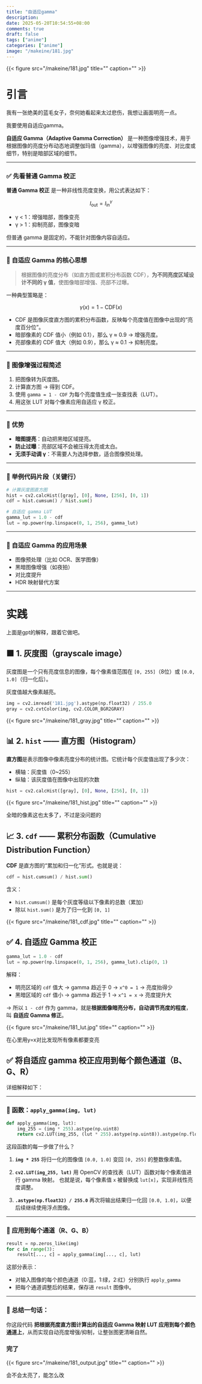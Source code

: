 ```yaml
---
title: "自适应gamma"
description: 
date: 2025-05-20T10:54:55+08:00
comments: true
draft: false
tags: ["anime"]
categories: ["anime"]
image: "/makeine/181.jpg"
---
```

{{< figure src="/makeine/181.jpg" title="" caption="" >}}

# 引言

我有一张绝美的蓝毛女子，奈何她看起来太过悲伤，我想让画面明亮一点。

我要使用自适应gamma。

**自适应 Gamma（Adaptive Gamma Correction）** 是一种图像增强技术，用于根据图像的亮度分布动态地调整伽玛值（gamma），以增强图像的亮度、对比度或细节，特别是暗部区域的细节。

---

### ✅ 先看普通 Gamma 校正

**普通 Gamma 校正** 是一种非线性亮度变换，用公式表达如下：

$$
I_{\text{out}} = I_{\text{in}}^{\gamma}
$$

* γ < 1：增强暗部，图像变亮
* γ > 1：抑制亮部，图像变暗

但普通 gamma 是固定的，不能针对图像内容自适应。

---

### 🧠 自适应 Gamma 的核心思想

> 根据图像的亮度分布（如直方图或累积分布函数 CDF），**为不同亮度区域设计不同的 γ 值**，使图像暗部增强、亮部不过曝。

一种典型策略是：

$$
\gamma(x) = 1 - \text{CDF}(x)
$$

* CDF 是图像灰度直方图的累积分布函数，反映每个亮度值在图像中出现的“亮度百分位”。
* 暗部像素的 CDF 值小（例如 0.1），那么 γ ≈ 0.9 → 增强亮度。
* 亮部像素的 CDF 值大（例如 0.9），那么 γ ≈ 0.1 → 抑制亮度。

---

### 🔬 图像增强过程简述

1. 把图像转为灰度图。
2. 计算直方图 → 得到 CDF。
3. 使用 `gamma = 1 - CDF` 为每个亮度值生成一张查找表（LUT）。
4. 用这张 LUT 对每个像素应用自适应 γ 校正。

---

### 🎯 优势

* **暗图提亮**：自动把黑暗区域提亮。
* **防止过曝**：亮部区域不会被压得太亮或太白。
* **无须手动调 γ**：不需要人为选择参数，适合图像预处理。

---

### 📌 举例代码片段（关键行）

```python
# 计算灰度图直方图
hist = cv2.calcHist([gray], [0], None, [256], [0, 1])
cdf = hist.cumsum() / hist.sum()

# 自适应 gamma LUT
gamma_lut = 1.0 - cdf
lut = np.power(np.linspace(0, 1, 256), gamma_lut)
```

---

### 🧩 自适应 Gamma 的应用场景

* 图像预处理（比如 OCR、医学图像）
* 黑暗图像增强（如夜拍）
* 对比度提升
* HDR 映射替代方案

---

# 实践
上面是gpt的解释，跟着它做吧。

## 🟫 1. 灰度图（grayscale image）

灰度图是一个只有亮度信息的图像，每个像素值范围在 `[0, 255]`（8位）或 `[0.0, 1.0]`（归一化后）。

灰度值越大像素越亮。

```python
img = cv2.imread('181.jpg').astype(np.float32) / 255.0
gray = cv2.cvtColor(img, cv2.COLOR_BGR2GRAY)
```

{{< figure src="/makeine/181_gray.jpg" title="" caption="" >}}

## 📊 2. `hist` —— 直方图（Histogram）

**直方图**是表示图像中像素亮度分布的统计图。它统计每个灰度值出现了多少次：

* 横轴：灰度值（0\~255）
* 纵轴：该灰度值在图像中出现的次数

```python
hist = cv2.calcHist([gray], [0], None, [256], [0, 1])
```

{{< figure src="/makeine/181_hist.jpg" title="" caption="" >}}

全暗的像素这也太多了，不过是没问题的

## 📈 3. `cdf` —— 累积分布函数（Cumulative Distribution Function）

**CDF** 是直方图的“累加和归一化”形式。也就是说：

```python
cdf = hist.cumsum() / hist.sum()
```

含义：

* `hist.cumsum()` 是每个灰度等级以下像素的总数（累加）
* 除以 `hist.sum()` 是为了归一化到 `[0, 1]`

{{< figure src="/makeine/181_cdf.jpg" title="" caption="" >}}

## ✅ 4. **自适应 Gamma 校正**

```python
gamma_lut = 1.0 - cdf
lut = np.power(np.linspace(0, 1, 256), gamma_lut).clip(0, 1)
```

解释：

* 明亮区域的 `cdf` 值大 → gamma 趋近于 0 → `x^0 = 1` → 亮度抬得少
* 黑暗区域的 `cdf` 值小 → gamma 趋近于 1 → `x^1 = x` → 亮度提升大

→ 所以 `1 - cdf` 作为 gamma，就是**根据图像暗亮分布，自动调节亮度的程度**，叫 **自适应 Gamma 修正**。

{{< figure src="/makeine/181_lut.jpg" title="" caption="" >}}

在心里用y=x对比发现所有像素都要变亮

## ✅ **将自适应 gamma 校正应用到每个颜色通道（B、G、R）**

详细解释如下：

---

### 🔧 函数：`apply_gamma(img, lut)`

```python
def apply_gamma(img, lut):
    img_255 = (img * 255).astype(np.uint8)
    return cv2.LUT(img_255, (lut * 255).astype(np.uint8)).astype(np.float32) / 255.0
```

这段函数的每一步做了什么？

1. **`img * 255`**
   将归一化的图像值 `[0.0, 1.0]` 变回 `[0, 255]` 的整数像素值。

2. **`cv2.LUT(img_255, lut)`**
   用 OpenCV 的查找表（LUT）函数对每个像素值进行 gamma 映射。
   也就是说，每个像素值 `x` 被替换成 `lut[x]`，实现非线性亮度调整。

3. **`.astype(np.float32) / 255.0`**
   再次将输出结果归一化回 `[0.0, 1.0]`，以便后续继续使用浮点图像。

---

### 🎨 应用到每个通道（R、G、B）

```python
result = np.zeros_like(img)
for c in range(3):
    result[..., c] = apply_gamma(img[..., c], lut)
```

这部分表示：

* 对输入图像的每个颜色通道（0:蓝，1:绿，2:红）分别执行 `apply_gamma`
* 把每个通道调整后的结果，保存进 `result` 图像中。

---

### 📌 总结一句话：

你这段代码 **把根据亮度直方图计算出的自适应 Gamma 映射 LUT 应用到每个颜色通道上**，从而实现自动亮度增强/抑制，让整张图更清晰自然。

### 完了

{{< figure src="/makeine/181_output.jpg" title="" caption="" >}}

会不会太亮了，能怎么改